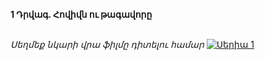 **1 Դրվագ. Հովիվն ու թագավորը**

\
_Սեղմեք նկարի վրա ֆիլմը դիտելու համար_
[![Սերիա 1](https://upload.wikimedia.org/wikipedia/en/b/b3/House_of_David_Poster.jpg)](https://rutube.ru/video/ea9971ab0a7beaf35a1da092fb5ea17e/)
